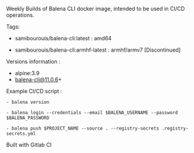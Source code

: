 Weekly Builds of Balena CLI docker image, intended to be used in CI/CD operations.

Tags:

- samibourouis/balena-cli:latest : amd64

- samibourouis/balena-cli:armhf-latest  : armhf/armv7 [Discontinued]

Versions information :
- alpine:3.9
- balena-cli@11.0.6+

Example CI/CD script :

    - balena version

    - balena login --credentials --email $BALENA_USERNAME --password $BALENA_PASSWORD

    - balena push $PROJECT_NAME --source . --registry-secrets .registry-secrets.yml

Built with Gitlab CI